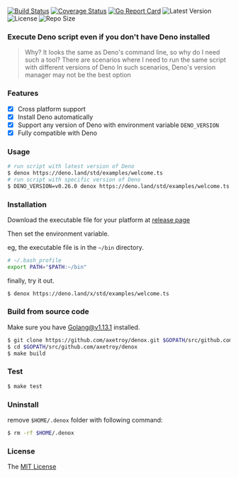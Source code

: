 [![Build Status](https://github.com/axetroy/denox/workflows/ci/badge.svg)](https://github.com/axetroy/denox/actions)
[![Coverage Status](https://coveralls.io/repos/github/axetroy/denox/badge.svg?branch=master)](https://coveralls.io/github/axetroy/denox?branch=master)
[![Go Report Card](https://goreportcard.com/badge/github.com/axetroy/denox)](https://goreportcard.com/report/github.com/axetroy/denox)
![Latest Version](https://img.shields.io/github/v/release/axetroy/denox.svg)
![License](https://img.shields.io/github/license/axetroy/denox.svg)
![Repo Size](https://img.shields.io/github/repo-size/axetroy/denox.svg)

### Execute Deno script even if you don't have Deno installed

> Why? It looks the same as Deno's command line, so why do I need such a tool?
> There are scenarios where I need to run the same script with different versions of Deno
> In such scenarios, Deno's version manager may not be the best option

### Features

- [x] Cross platform support
- [x] Install Deno automatically
- [x] Support any version of Deno with environment variable `DENO_VERSION`
- [x] Fully compatible with Deno

### Usage

```bash
# run script with latest version of Deno
$ denox https://deno.land/std/examples/welcome.ts
# run script with specific version of Deno
$ DENO_VERSION=v0.26.0 denox https://deno.land/std/examples/welcome.ts
```

### Installation


Download the executable file for your platform at [release page](https://github.com/axetroy/denox/releases)

Then set the environment variable.

eg, the executable file is in the `~/bin` directory.

```bash
# ~/.bash_profile
export PATH="$PATH:~/bin"
```

finally, try it out.

```bash
$ denox https://deno.land/x/std/examples/welcome.ts
```

### Build from source code

Make sure you have Golang@v1.13.1 installed.

```bash
$ git clone https://github.com/axetroy/denox.git $GOPATH/src/github.com/axetroy/denox
$ cd $GOPATH/src/github.com/axetroy/denox
$ make build
```

### Test

```bash
$ make test
```

### Uninstall

remove `$HOME/.denox` folder with following command:

```bash
$ rm -rf $HOME/.denox
```

### License

The [MIT License](LICENSE)